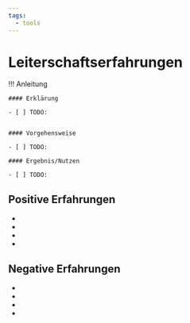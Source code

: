 ```yaml
---
tags:
  - tools
---
```


# Leiterschaftserfahrungen

!!! Anleitung

    #### Erklärung

    - [ ] TODO:


    #### Vorgehensweise

    - [ ] TODO:

    #### Ergebnis/Nutzen

    - [ ] TODO:

## Positive Erfahrungen

- <span style="color: white;">Text</span>
- <span style="color: white;">Text</span>
- <span style="color: white;">Text</span>
- <span style="color: white;">Text</span>

## Negative Erfahrungen

- <span style="color: white;">Text</span>
- <span style="color: white;">Text</span>
- <span style="color: white;">Text</span>
- <span style="color: white;">Text</span>
